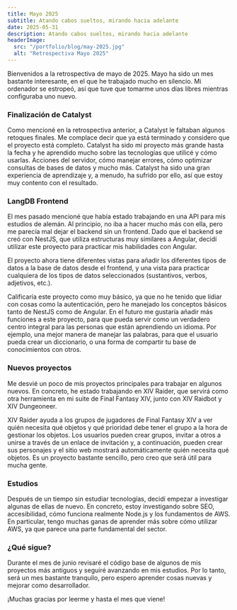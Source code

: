```yaml
---
title: Mayo 2025
subtitle: Atando cabos sueltos, mirando hacia adelante
date: 2025-05-31
description: Atando cabos sueltos, mirando hacia adelante
headerImage:
  src: "/portfolio/blog/may-2025.jpg"
  alt: "Retrospectiva Mayo 2025"
---
```


Bienvenidos a la retrospectiva de mayo de 2025. Mayo ha sido un mes bastante interesante, en el que he trabajado mucho en silencio. Mi ordenador se estropeó, así que tuve que tomarme unos días libres mientras configuraba uno nuevo.

### Finalización de Catalyst

Como mencioné en la retrospectiva anterior, a Catalyst le faltaban algunos retoques finales. Me complace decir que ya está terminado y considero que el proyecto está completo. Catalyst ha sido mi proyecto más grande hasta la fecha y he aprendido mucho sobre las tecnologías que utilicé y cómo usarlas. Acciones del servidor, cómo manejar errores, cómo optimizar consultas de bases de datos y mucho más. Catalyst ha sido una gran experiencia de aprendizaje y, a menudo, ha sufrido por ello, así que estoy muy contento con el resultado.

### LangDB Frontend

El mes pasado mencioné que había estado trabajando en una API para mis estudios de alemán. Al principio, no iba a hacer mucho más con ella, pero me parecía mal dejar el backend sin un frontend. Dado que el backend se creó con NestJS, que utiliza estructuras muy similares a Angular, decidí utilizar este proyecto para practicar mis habilidades con Angular.

El proyecto ahora tiene diferentes vistas para añadir los diferentes tipos de datos a la base de datos desde el frontend, y una vista para practicar cualquiera de los tipos de datos seleccionados (sustantivos, verbos, adjetivos, etc.).

Calificaría este proyecto como muy básico, ya que no he tenido que lidiar con cosas como la autenticación, pero he manejado los conceptos básicos tanto de NestJS como de Angular. En el futuro me gustaría añadir más funciones a este proyecto, para que pueda servir como un verdadero centro integral para las personas que están aprendiendo un idioma. Por ejemplo, una mejor manera de manejar las palabras, para que el usuario pueda crear un diccionario, o una forma de compartir tu base de conocimientos con otros.

### Nuevos proyectos

Me desvié un poco de mis proyectos principales para trabajar en algunos nuevos. En concreto, he estado trabajando en XIV Raider, que servirá como otra herramienta en mi suite de Final Fantasy XIV, junto con XIV Raidbot y XIV Dungeoneer.

XIV Raider ayuda a los grupos de jugadores de Final Fantasy XIV a ver quién necesita qué objetos y qué prioridad debe tener el grupo a la hora de gestionar los objetos. Los usuarios pueden crear grupos, invitar a otros a unirse a través de un enlace de invitación y, a continuación, pueden crear sus personajes y el sitio web mostrará automáticamente quién necesita qué objetos. Es un proyecto bastante sencillo, pero creo que será útil para mucha gente.

### Estudios

Después de un tiempo sin estudiar tecnologías, decidí empezar a investigar algunas de ellas de nuevo. En concreto, estoy investigando sobre SEO, accesibilidad, cómo funciona realmente Node.js y los fundamentos de AWS. En particular, tengo muchas ganas de aprender más sobre cómo utilizar AWS, ya que parece una parte fundamental del sector.

### ¿Qué sigue?

Durante el mes de junio revisaré el código base de algunos de mis proyectos más antiguos y seguiré avanzando en mis estudios. Por lo tanto, será un mes bastante tranquilo, pero espero aprender cosas nuevas y mejorar como desarrollador.

¡Muchas gracias por leerme y hasta el mes que viene!

